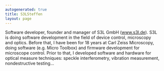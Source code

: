 ```yaml
---
autogenerated: true
title: S3LSteffen
layout: page
---
```


Software developer, founder and manager of S3L GmbH (www.s3l.de). S3L is
doing software development in the field of device control, microscopy
and optics. Before that, I have been for 18 years at Carl Zeiss
Microscopy, doing software (e.g. Micro Toolbox) and firmware development
for microscope control. Prior to that, I developed software and hardware
for optical measure techniques: speckle interferometry, vibration
measurement, nondestructive testing...
